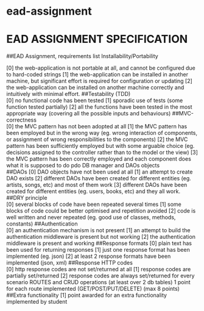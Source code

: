 # ead-assignment
EAD ASSIGNMENT SPECIFICATION
============================

##EAD Assignment, requirements list Installability/Portability  

[0] the web-application is not portable at all, and cannot be configured due to hard-coded strings 
[1] the web-application can be installed in another machine, but significant effort is required for configuration or updating 
[2] the web-application can be installed on another machine correctly and intuitively with minimal effort.
##Testability (TDD)  
[0] no functional code has been tested
[1] sporadic use of tests (some function tested partially) 
[2] all the functions have been tested in the most appropriate way (covering all the possible inputs and behaviours)
##MVC-correctness  
[0] the MVC pattern has not been adopted at all 
[1] the MVC pattern has been employed but in the wrong way (eg. wrong interaction of components, or assignment of wrong responsibilities to the components) 
[2] the MVC pattern has been sufficiently employed but with some arguable choice (eg. decisions assigned to the controller rather than to the model or the view) 
[3] the MVC pattern has been correctly employed and each component does what it is supposed to do pdo DB manager and DAOs objects  
##DAOs
[0] DAO objects have not been used at all 
[1] an attempt to create DAO exists 
[2] different DAOs have been created for different entities (eg. artists, songs, etc) and most of them work 
[3] different DAOs have been created for different entities (eg. users, books, etc) and they all work. 
##DRY principle  
[0] several blocks of code have been repeated several times 
[1] some blocks of code could be better optimised and repetition avoided 
[2] code is well written and never repeated (eg. good use of classes, methods, constants) 
##Authentication  
[0] an authentication mechanism is not present 
[1] an attempt to build the authentication middleware is present but not working 
[2] the authentication middleware is present and working 
##Response formats 
[0] plain text has been used for returning responses 
[1] just one response format has been implemented (eg. json) 
[2] at least 2 response formats have been implemented (json, xml) 
##Response HTTP codes  
[0] http response codes are not set/returned at all 
[1] response codes are partially set/returned 
[2] response codes are always set/returned for every scenario ROUTES and CRUD operations (at least over 2 db tables)  1 point for each route implemented (GET/POST/PUT/DELETE) (max 8 points) 
##Extra functionality 
[1] point awarded for an extra functionality implemented by student
